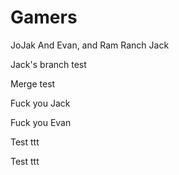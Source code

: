 # Gamers
JoJak And Evan, and Ram Ranch Jack

Jack's branch test

Merge test

Fuck you Jack


Fuck you Evan

Test ttt

Test ttt